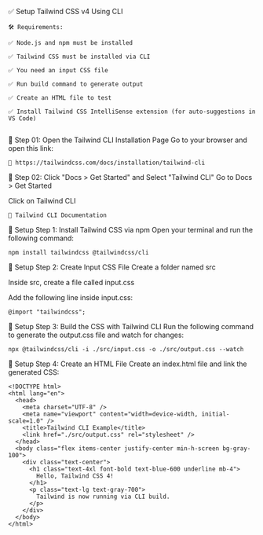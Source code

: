 ✅ Setup Tailwind CSS v4 Using CLI

```
🛠️ Requirements:

✅ Node.js and npm must be installed

✅ Tailwind CSS must be installed via CLI

✅ You need an input CSS file

✅ Run build command to generate output

✅ Create an HTML file to test

✅ Install Tailwind CSS IntelliSense extension (for auto-suggestions in VS Code)


```

🚀 Step 01: Open the Tailwind CLI Installation Page
Go to your browser and open this link:

```
🔗 https://tailwindcss.com/docs/installation/tailwind-cli
```

🚀 Step 02: Click "Docs > Get Started" and Select "Tailwind CLI"
Go to Docs > Get Started

Click on Tailwind CLI

```
🔗 Tailwind CLI Documentation

```

🧱 Setup Step 1: Install Tailwind CSS via npm
Open your terminal and run the following command:

```
npm install tailwindcss @tailwindcss/cli

```

🧱 Setup Step 2: Create Input CSS File
Create a folder named src

Inside src, create a file called input.css

Add the following line inside input.css:

```
@import "tailwindcss";

```

🧱 Setup Step 3: Build the CSS with Tailwind CLI
Run the following command to generate the output.css file and watch for changes:

```
npx @tailwindcss/cli -i ./src/input.css -o ./src/output.css --watch

```

🧱 Setup Step 4: Create an HTML File
Create an index.html file and link the generated CSS:

```
<!DOCTYPE html>
<html lang="en">
  <head>
    <meta charset="UTF-8" />
    <meta name="viewport" content="width=device-width, initial-scale=1.0" />
    <title>Tailwind CLI Example</title>
    <link href="./src/output.css" rel="stylesheet" />
  </head>
  <body class="flex items-center justify-center min-h-screen bg-gray-100">
    <div class="text-center">
      <h1 class="text-4xl font-bold text-blue-600 underline mb-4">
        Hello, Tailwind CSS 4!
      </h1>
      <p class="text-lg text-gray-700">
        Tailwind is now running via CLI build.
      </p>
    </div>
  </body>
</html>

```

